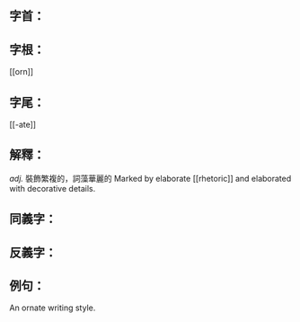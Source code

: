 
## 字首：

## 字根：
[[orn]]

## 字尾：
[[-ate]]


## 解釋：
*adj.*
裝飾繁複的，詞藻華麗的
Marked by elaborate [[rhetoric]] and elaborated with decorative details.

## 同義字：

## 反義字：

## 例句：
An ornate writing style.
